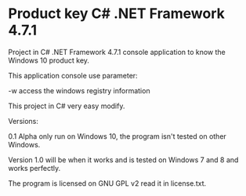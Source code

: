 ﻿# Product key C# .NET Framework 4.7.1 

Project in C# .NET Framework 4.7.1 console application to know the Windows 10 product key. 

This application console use parameter: 

-w access the windows registry information 

This project in C# very easy modify.

Versions: 

0.1 Alpha only run on Windows 10, the program isn't tested on other Windows. 

Version 1.0 will be when it works and is tested on Windows 7 and 8 and works perfectly.

The program is licensed on GNU GPL v2 read it in license.txt. 